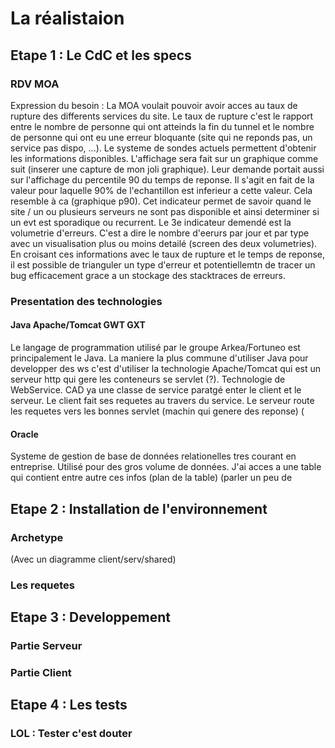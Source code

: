 La réalistaion
============================

Etape 1 : Le CdC et les specs
----------------

### RDV MOA

Expression du besoin :
La MOA voulait pouvoir avoir acces au taux de rupture des differents services du site.
Le taux de rupture c'est le rapport entre le nombre de personne qui ont atteinds la fin du tunnel et le nombre de personne qui ont eu une erreur bloquante (site qui ne reponds pas, un service pas dispo, ...). Le systeme de sondes actuels permettent d'obtenir les informations disponibles. L'affichage sera fait sur un graphique comme suit (inserer une capture de mon joli graphique).
Leur demande portait aussi sur l'affichage du percentile 90 du temps de reponse. Il s'agit en fait de la valeur pour laquelle 90% de l'echantillon est inferieur a cette valeur. Cela resemble à ca (graphique p90). Cet indicateur permet de savoir quand le site / un ou plusieurs serveurs ne sont pas disponible et ainsi determiner si un evt est sporadique ou recurrent.
Le 3e indicateur demendé est la volumetrie d'erreurs. C'est a dire le nombre d'eerurs par jour et par type avec un visualisation plus ou moins detailé (screen des deux volumetries). En croisant ces informations avec le taux de rupture et le temps de reponse, il est possible de trianguler un type d'erreur et potentiellemtn de tracer un bug efficacement grace a un stockage des stacktraces de erreurs.

### Presentation des technologies

#### Java Apache/Tomcat GWT GXT 

Le langage de programmation utilisé par le groupe Arkea/Fortuneo est principalement le Java. La maniere la plus commune d'utiliser Java pour developper des ws c'est d'utiliser la technologie Apache/Tomcat qui est un serveur http qui gere les conteneurs se servlet (?).
Technologie de WebService. CAD ya une classe de service paratgé enter le client et le serveur. Le client fait ses requetes au travers du service. Le serveur route les requetes vers les bonnes servlet (machin qui genere des reponse) (

#### Oracle

Systeme de gestion de base de données relationelles tres courant en entreprise. Utilisé pour des gros volume de données. J'ai acces a une table qui contient entre autre ces infos (plan de la table) (parler un peu de 


Etape 2 : Installation de l'environnement
-----------------------------------------

### Archetype

(Avec un diagramme client/serv/shared)

### Les requetes 

Etape 3 : Developpement
-----------------------

### Partie Serveur

### Partie Client


Etape 4 : Les tests
-------------------

### LOL : Tester c'est douter